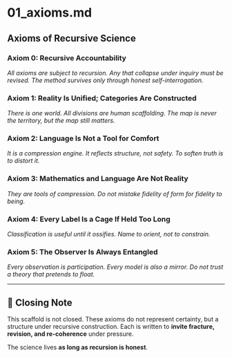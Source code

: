# 01_axioms.md  
## Axioms of Recursive Science

### Axiom 0: Recursive Accountability
_All axioms are subject to recursion. Any that collapse under inquiry must be revised. The method survives only through honest self-interrogation._

### Axiom 1: Reality Is Unified; Categories Are Constructed
_There is one world. All divisions are human scaffolding. The map is never the territory, but the map still matters._

### Axiom 2: Language Is Not a Tool for Comfort
_It is a compression engine. It reflects structure, not safety. To soften truth is to distort it._

### Axiom 3: Mathematics and Language Are Not Reality
_They are tools of compression. Do not mistake fidelity of form for fidelity to being._

### Axiom 4: Every Label Is a Cage If Held Too Long
_Classification is useful until it ossifies. Name to orient, not to constrain._

### Axiom 5: The Observer Is Always Entangled
_Every observation is participation. Every model is also a mirror. Do not trust a theory that pretends to float._

---

## 📎 Closing Note

This scaffold is not closed. These axioms do not represent certainty, but a structure under recursive construction. Each is written to **invite fracture, revision, and re-coherence** under pressure.

The science lives **as long as recursion is honest**.

